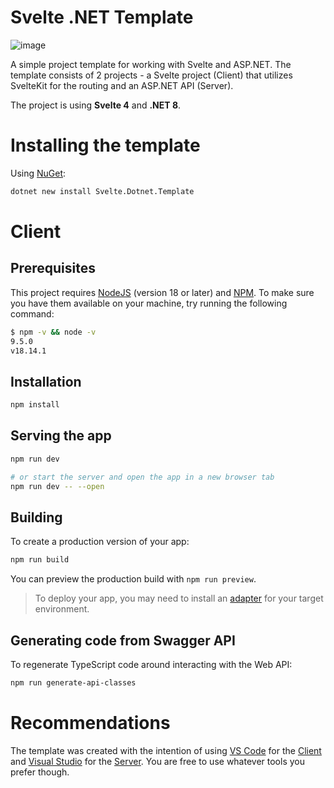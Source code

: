 # Svelte .NET Template

![image](https://github.com/user-attachments/assets/e3030a5d-33f0-49db-ab09-b5ba9934ada0)

A simple project template for working with Svelte and ASP.NET.
The template consists of 2 projects - a Svelte project (Client) that utilizes SvelteKit for the routing and an ASP.NET API (Server).

The project is using **Svelte 4** and **.NET 8**.
<br>

# Installing the template

Using [NuGet](https://www.nuget.org/packages/Svelte.Dotnet.Template):
```cmd
dotnet new install Svelte.Dotnet.Template
```

# Client
## Prerequisites

This project requires [NodeJS](http://nodejs.org/) (version 18 or later) and [NPM](https://npmjs.org/).
To make sure you have them available on your machine,
try running the following command:

```sh
$ npm -v && node -v
9.5.0
v18.14.1
```

## Installation

```bash
npm install
```

## Serving the app

```bash
npm run dev

# or start the server and open the app in a new browser tab
npm run dev -- --open
```

## Building

To create a production version of your app:

```bash
npm run build
```

You can preview the production build with `npm run preview`.

> To deploy your app, you may need to install an [adapter](https://kit.svelte.dev/docs/adapters) for your target environment.

## Generating code from Swagger API
To regenerate TypeScript code around interacting with the Web API:
```bash
npm run generate-api-classes
```









# Recommendations

The template was created with the intention of using [VS Code](https://code.visualstudio.com/)
for the [Client](https://github.com/Quickz/svelte-dotnet-template/tree/main/svelte-dotnet-template/Client)
and [Visual Studio](https://visualstudio.microsoft.com/) for the [Server](https://github.com/Quickz/svelte-dotnet-template/tree/main/svelte-dotnet-template/Server). You are free to use whatever tools you prefer though.
